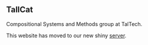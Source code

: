 ## TallCat

Compositional Systems and Methods group at TalTech.

This website has moved to our new shiny [server](https:/compose.ioc.ee).
